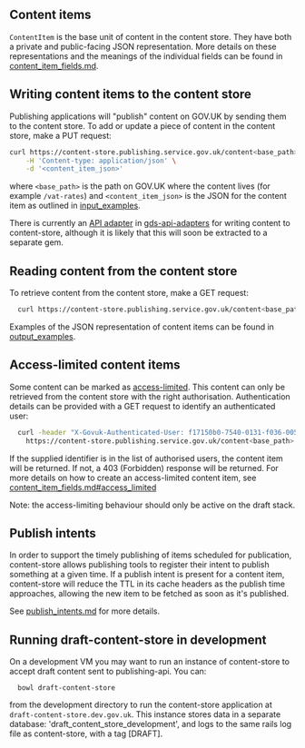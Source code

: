 ## Content items

`ContentItem` is the base unit of content in the content store. They have both a
private and public-facing JSON representation. More details on these
representations and the meanings of the individual fields can be found in
[content_item_fields.md](content_item_fields.md).

## Writing content items to the content store

Publishing applications will "publish" content on GOV.UK by sending them to
the content store. To add or update a piece of content in the content store,
make a PUT request:

``` sh
curl https://content-store.publishing.service.gov.uk/content<base_path> -X PUT \
    -H 'Content-type: application/json' \
    -d '<content_item_json>'
```

where `<base_path>` is the path on GOV.UK where the content lives (for example
`/vat-rates`) and `<content_item_json>` is the JSON for the content item as
outlined in [input_examples](input_examples).

There is currently an [API adapter](https://github.com/alphagov/gds-api-adapters/blob/master/lib/gds_api/publishing_api.rb)
in [gds-api-adapters](https://github.com/alphagov/gds-api-adapters) for writing
content to content-store, although it is likely that this will soon be extracted
to a separate gem.

## Reading content from the content store

To retrieve content from the content store, make a GET request:

``` sh
  curl https://content-store.publishing.service.gov.uk/content<base_path>
```

Examples of the JSON representation of content items can be found in [output_examples](output_examples).

## Access-limited content items

Some content can be marked as [access-limited](content_item_fields.md#access_limited).
This content can only be retrieved from the content store with the right
authorisation. Authentication details can be provided with a GET request to
identify an authenticated user:

``` sh
  curl -header "X-Govuk-Authenticated-User: f17150b0-7540-0131-f036-0050560123202" \
    https://content-store.publishing.service.gov.uk/content<base_path>

```

If the supplied identifier is in the list of authorised users, the content item
will be returned. If not, a 403 (Forbidden) response will be returned. For more
details on how to create an access-limited content item, see
[content_item_fields.md#access_limited](content_item_fields.md#access_limited)

Note: the access-limiting behaviour should only be active on the draft stack.

## Publish intents

In order to support the timely publishing of items scheduled for publication,
content-store allows publishing tools to register their intent to publish
something at a given time.  If a publish intent is present for a content item,
content-store will reduce the TTL in its cache headers as the publish time
approaches, allowing the new item to be fetched as soon as it's published.

See [publish_intents.md](publish_intents.md) for more details.

## Running draft-content-store in development

On a development VM you may want to run an instance of content-store
to accept draft content sent to publishing-api. You can:

```
  bowl draft-content-store
```

from the development directory to run the content-store application at
`draft-content-store.dev.gov.uk`. This instance stores data in a separate
database: 'draft_content_store_development', and logs to the same rails log file
as content-store, with a tag [DRAFT].
